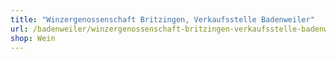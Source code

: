```yaml
---
title: "Winzergenossenschaft Britzingen, Verkaufsstelle Badenweiler"
url: /badenweiler/winzergenossenschaft-britzingen-verkaufsstelle-badenweiler/
shop: Wein
---
```

